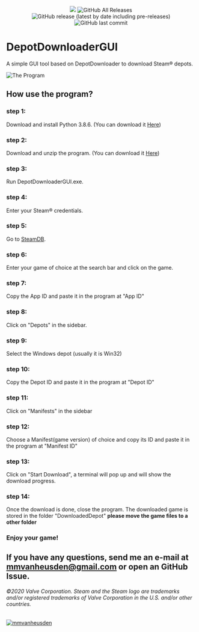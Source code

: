 <p align="center">
  <img src="https://img.shields.io/badge/Status-Beta-green" />
  <img alt="GitHub All Releases" src="https://img.shields.io/github/downloads/mmvanheusden/DepotDownloaderGUI/total?label=Downloads">
  <img alt="GitHub release (latest by date including pre-releases)" src="https://img.shields.io/github/v/release/mmvanheusden/DepotDownloaderGUI?include_prereleases">
  <img alt="GitHub last commit" src="https://img.shields.io/github/last-commit/mmvanheusden/DepotDownloaderGUI">
</p>

# DepotDownloaderGUI

A simple GUI tool based on DepotDownloader to download Steam® depots.

![The Program](https://raw.githubusercontent.com/mmvanheusden/DepotDownloaderGUI/main/src/readme.md/hero.png "The Program")

## How use the program?
### step 1:
Download and install Python 3.8.6. (You can download it [Here][python])
### step 2:
Download and unzip the program. (You can download it [Here][latest])
### step 3:
Run DepotDownloaderGUI.exe.
### step 4:
Enter your Steam® credentials.
### step 5:
Go to [SteamDB][steamdb].
### step 6:
Enter your game of choice at the search bar and click on the game.
### step 7:
Copy the App ID and paste it in the program at "App ID"
### step 8:
Click on "Depots" in the sidebar.
### step 9:
Select the Windows depot (usually it is Win32)
### step 10:
Copy the Depot ID and paste it in the program at "Depot ID"
### step 11:
Click on "Manifests" in the sidebar
### step 12:
Choose a Manifest(game version) of choice and copy its ID and paste it in the program at "Manifest ID"
### step 13:
Click on "Start Download", a terminal will pop up and will show the download progress.
### step 14:
Once the download is done, close the program.
The downloaded game is stored in the folder "DownloadedDepot"
**please move the game files to a other folder**
### Enjoy your game!


## If you have any questions, send me an e-mail at mmvanheusden@gmail.com or open an GitHub Issue.


###### ©2020 Valve Corporation. Steam and the Steam logo are trademarks and/or registered trademarks of Valve Corporation in the U.S. and/or other countries.
[latest]: https://github.com/mmvanheusden/DepotDownloaderGUI/releases/latest
[python]: https://www.python.org/ftp/python/3.8.6/python-3.8.6-amd64.exe
[steamdb]: https://steamdb.info/
<a href="https://nick-name.ru/nickname/id1672794/"><img src="https://nick-name.ru/img.php?nick=mmvanheusden&sert=23&text=t9" alt="mmvanheusden" /></a>
